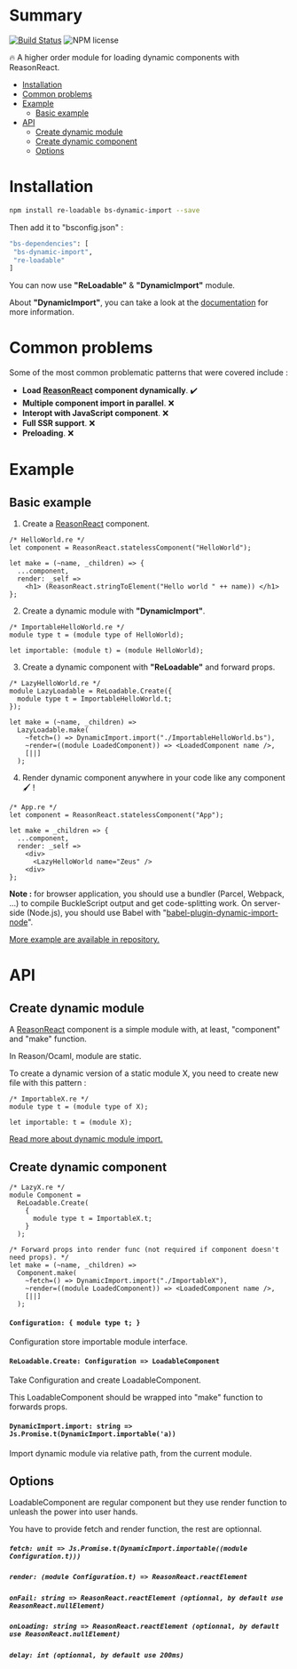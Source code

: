 # Summary

[![Build Status](https://travis-ci.org/kMeillet/re-loadable.svg?branch=master)](https://travis-ci.org/kMeillet/re-loadable)
![NPM license](https://img.shields.io/npm/l/re-loadable.svg?style=flat)

🔥 A higher order module for loading dynamic components with ReasonReact.

* [Installation](#installation)
* [Common problems](#common-problems)
* [Example](#example)
  * [Basic example](#basic-example)
* [API](#api)
  * [Create dynamic module](#create-dynamic-module)
  * [Create dynamic component](#create-dynamic-component)
  * [Options](#options)

# Installation

```sh
npm install re-loadable bs-dynamic-import --save
```

Then add it to "bsconfig.json" :

```sh
"bs-dependencies": [
 "bs-dynamic-import",
 "re-loadable"
]
```

You can now use **"ReLoadable"** & **"DynamicImport"** module.

About **"DynamicImport"**, you can take a look at the [documentation](https://github.com/kMeillet/bs-dynamic-import) for more information.

# Common problems

Some of the most common problematic patterns that were covered include :

* **Load [ReasonReact](https://github.com/reasonml/reason-react) component dynamically**. ✔️
* **Multiple component import in parallel**. ❌
* **Interopt with JavaScript component**. ❌
* **Full SSR support**. ❌
* **Preloading**. ❌

# Example

## Basic example

1) Create a [ReasonReact](https://github.com/reasonml/reason-react) component.

```reason
/* HelloWorld.re */
let component = ReasonReact.statelessComponent("HelloWorld");

let make = (~name, _children) => {
  ...component,
  render: _self =>
    <h1> (ReasonReact.stringToElement("Hello world " ++ name)) </h1>
};
```

2) Create a dynamic module with **"DynamicImport"**.

```reason
/* ImportableHelloWorld.re */
module type t = (module type of HelloWorld);

let importable: (module t) = (module HelloWorld);
```

3) Create a dynamic component with **"ReLoadable"** and forward props.

```reason
/* LazyHelloWorld.re */
module LazyLoadable = ReLoadable.Create({
  module type t = ImportableHelloWorld.t;
});

let make = (~name, _children) =>
  LazyLoadable.make(
    ~fetch=() => DynamicImport.import("./ImportableHelloWorld.bs"),
    ~render=((module LoadedComponent)) => <LoadedComponent name />,
    [||]
  );
```

4) Render dynamic component anywhere in your code like any component 🖌️ !

```reason
/* App.re */
let component = ReasonReact.statelessComponent("App");

let make = _children => {
  ...component,
  render: _self =>
    <div>
      <LazyHelloWorld name="Zeus" />
    <div>
};
```

**Note :** for browser application, you should use a bundler (Parcel, Webpack, ...) to compile BuckleScript output and get code-splitting work. On server-side (Node.js), you should use Babel with "[babel-plugin-dynamic-import-node](https://github.com/airbnb/babel-plugin-dynamic-import-node)".

[More example are available in repository.]((/examples))

# API

## Create dynamic module

A [ReasonReact](https://github.com/reasonml/reason-react) component is a simple module with, at least, "component" and "make" function.

In Reason/Ocaml, module are static.

To create a dynamic version of a static module X, you need to create new file with this pattern :

```reason
/* ImportableX.re */
module type t = (module type of X);

let importable: t = (module X);
```

[Read more about dynamic module import.](https://github.com/kMeillet/bs-dynamic-import)

## Create dynamic component

```reason
/* LazyX.re */
module Component =
  ReLoadable.Create(
    {
      module type t = ImportableX.t;
    }
  );

/* Forward props into render func (not required if component doesn't need props). */
let make = (~name, _children) =>
  Component.make(
    ~fetch=() => DynamicImport.import("./ImportableX"),
    ~render=((module LoadedComponent)) => <LoadedComponent name />,
    [||]
  );
```

#### `Configuration: { module type t; }`

Configuration store importable module interface.

#### `ReLoadable.Create: Configuration => LoadableComponent`

Take Configuration and create LoadableComponent.

This LoadableComponent should be wrapped into "make" function to forwards props.

#### `DynamicImport.import: string => Js.Promise.t(DynamicImport.importable('a))`

Import dynamic module via relative path, from the current module.

## Options

LoadableComponent are regular component but they use render function to unleash the power into user hands.

You have to provide fetch and render function, the rest are optionnal.

##### `fetch: unit => Js.Promise.t(DynamicImport.importable((module Configuration.t)))`

##### `render: (module Configuration.t) => ReasonReact.reactElement`

##### `onFail: string => ReasonReact.reactElement (optionnal, by default use ReasonReact.nullElement)`

##### `onLoading: string => ReasonReact.reactElement (optionnal, by default use ReasonReact.nullElement)`

##### `delay: int (optionnal, by default use 200ms)`
